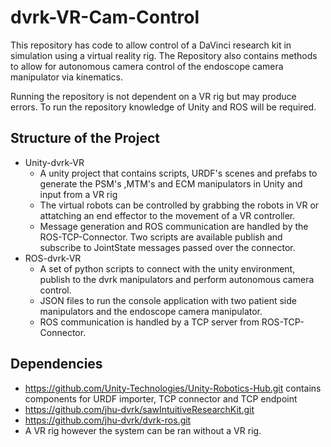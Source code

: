 # dvrk-VR-Cam-Control
This repository has code to allow control of a DaVinci research kit in simulation using a virtual reality rig. The Repository also contains methods to allow for autonomous camera control of the endoscope camera manipulator via kinematics. 

Running the repository is not dependent on a VR rig but may produce errors. To run the repository knowledge of Unity and ROS will be required. 

##  Structure of the Project 
* Unity-dvrk-VR
  * A unity project that contains scripts, URDF's scenes and prefabs to generate the PSM's ,MTM's and ECM manipulators in Unity and input from a VR rig
  * The virtual robots can be controlled by grabbing the robots in VR or attatching an end effector to the movement of a VR controller. 
  * Message generation and ROS communication are handled by the ROS-TCP-Connector. Two scripts are available publish and subscribe to JointState messages passed over the connector.
* ROS-dvrk-VR
  * A set of python scripts to connect with the unity environment, publish to the dvrk manipulators and perform autonomous camera control.
  * JSON files to run the console application with two patient side manipulators and the endoscope camera manipulator. 
  * ROS communication is handled by a TCP server from ROS-TCP-Connector. 
## Dependencies 
* https://github.com/Unity-Technologies/Unity-Robotics-Hub.git contains components for URDF importer, TCP connector and TCP endpoint 
* https://github.com/jhu-dvrk/sawIntuitiveResearchKit.git
* https://github.com/jhu-dvrk/dvrk-ros.git
* A VR rig however the system can be ran without a VR rig.
